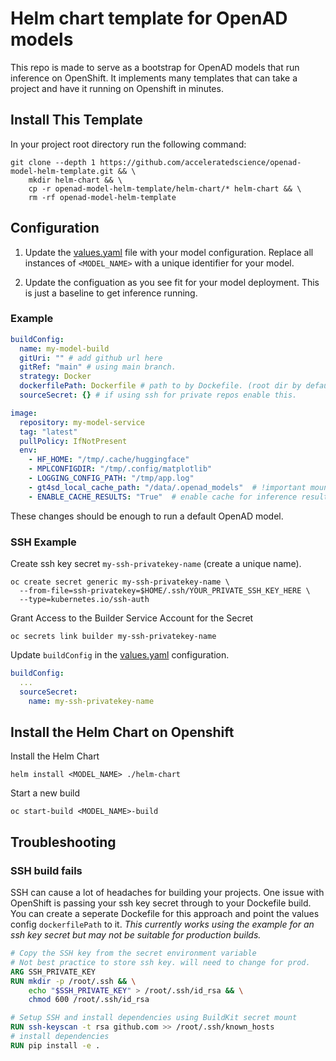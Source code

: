 # Helm chart template for OpenAD models

This repo is made to serve as a bootstrap for OpenAD models that run inference on OpenShift. It implements many templates that can take a project and have it running on Openshift in minutes.

## Install This Template
In your project root directory run the following command:
```shell
git clone --depth 1 https://github.com/acceleratedscience/openad-model-helm-template.git && \
    mkdir helm-chart && \
    cp -r openad-model-helm-template/helm-chart/* helm-chart && \
    rm -rf openad-model-helm-template
```

## Configuration
1. Update the [values.yaml](./helm-chart/values.yaml) file with your model configuration. Replace all instances of `<MODEL_NAME>` with a unique identifier for your model.

2. Update the configuation as you see fit for your model deployment. This is just a baseline to get inference running.


### Example
```yaml
buildConfig:
  name: my-model-build
  gitUri: "" # add github url here
  gitRef: "main" # using main branch.
  strategy: Docker
  dockerfilePath: Dockerfile # path to by Dockefile. (root dir by default)
  sourceSecret: {} # if using ssh for private repos enable this.

image:
  repository: my-model-service
  tag: "latest"
  pullPolicy: IfNotPresent
  env:
    - HF_HOME: "/tmp/.cache/huggingface"
    - MPLCONFIGDIR: "/tmp/.config/matplotlib"
    - LOGGING_CONFIG_PATH: "/tmp/app.log"
    - gt4sd_local_cache_path: "/data/.openad_models"  # !important mount checkpoints to this Volume
    - ENABLE_CACHE_RESULTS: "True"  # enable cache for inference results, enable only for deterministic models. (False by default.)
```

These changes should be enough to run a default OpenAD model.

### SSH Example
Create ssh key secret `my-ssh-privatekey-name` (create a unique name).

```shell
oc create secret generic my-ssh-privatekey-name \
  --from-file=ssh-privatekey=$HOME/.ssh/YOUR_PRIVATE_SSH_KEY_HERE \
  --type=kubernetes.io/ssh-auth
```

Grant Access to the Builder Service Account for the Secret
```shell
oc secrets link builder my-ssh-privatekey-name
```

Update `buildConfig` in the [values.yaml](./helm-chart/values.yaml) configuration.
```yaml
buildConfig:
  ...
  sourceSecret:
    name: my-ssh-privatekey-name
```

## Install the Helm Chart on Openshift
Install the Helm Chart
```shell
helm install <MODEL_NAME> ./helm-chart
```

Start a new build
```shell
oc start-build <MODEL_NAME>-build
```

## Troubleshooting

### SSH build fails
SSH can cause a lot of headaches for building your projects. One issue with OpenShift is passing your ssh key secret through to your Dockefile build. You can create a seperate Dockefile for this approach and point the values config `dockerfilePath` to it. *This currently works using the example for an ssh key secret but may not be suitable for production builds.*

```Dockerfile
# Copy the SSH key from the secret environment variable
# Not best practice to store ssh key. will need to change for prod.
ARG SSH_PRIVATE_KEY
RUN mkdir -p /root/.ssh && \
    echo "$SSH_PRIVATE_KEY" > /root/.ssh/id_rsa && \
    chmod 600 /root/.ssh/id_rsa

# Setup SSH and install dependencies using BuildKit secret mount
RUN ssh-keyscan -t rsa github.com >> /root/.ssh/known_hosts
# install dependencies
RUN pip install -e .
```